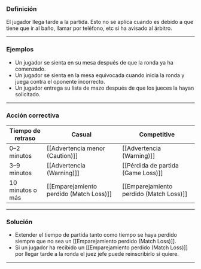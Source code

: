 ### Definición
El jugador llega tarde a la partida. Esto no se aplica cuando es debido a que tiene que ir al baño, llamar por teléfono, etc si ha avisado al árbitro.

---

### Ejemplos
- Un jugador se sienta en su mesa después de que la ronda ya ha comenzado.  
- Un jugador se sienta en la mesa equivocada cuando inicia la ronda y juega contra el oponente incorrecto. 
- Un jugador entrega su lista de mazo después de que los jueces la hayan solicitado. 

---

### Acción correctiva

| Tiempo de retraso | Casual                                  | Competitive                             |
| ----------------- | --------------------------------------- | --------------------------------------- |
| 0–2 minutos       | [[Advertencia menor (Caution)]]         | [[Advertencia (Warning)]]               |
| 3–9 minutos       | [[Advertencia (Warning)]]               | [[Pérdida de partida (Game Loss)]]      |
| 10 minutos o más  | [[Emparejamiento perdido (Match Loss)]] | [[Emparejamiento perdido (Match Loss)]] |


---

### Solución

- Extender el tiempo de partida tanto como tiempo se haya perdido siempre que no sea un [[Emparejamiento perdido (Match Loss)]].
- Si un jugador ha recibido un [[Emparejamiento perdido (Match Loss)]] por llegar tarde a la ronda el juez jefe puede reinscribirlo si quiere.

---